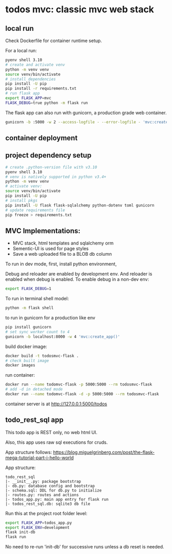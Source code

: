 # todos mvc: classic mvc web stack

## local run

Check Dockerfile for container runtime setup.

For a local run:

```sh
pyenv shell 3.10
# create and activate venv
python -m venv venv
source venv/bin/activate
# install dependencies
pip install -U pip
pip install -r requirements.txt
# run flask app
export FLASK_APP=mvc
FLASK_DEBUG=true python -m flask run
```

The flask app can also run with gunicorn, a production grade web container.

```sh
gunicorn -b :5000 -w 2 --access-logfile - --error-logfile - 'mvc:create_app()'
```


## container deployment




## project dependency setup

```sh
# create .python-version file with v3.10
pyenv shell 3.10
# venv is natively supported in python v3.4+
python -m venv venv
# activate venv:
source venv/bin/activate
pip install -U pip
# install pkgs
pip install -U flask flask-sqlalchemy python-dotenv toml gunicorn
# update requirements file
pip freeze > requirements.txt
```

## MVC Implementations:

- MVC stack, html templates and sqlalchemy orm
- Sementic-UI is used for page styles
- Save a web uploaded file to a BLOB db column

To run in dev mode,
first, install python environment,

Debug and reloader are enabled by development env.
And reloader is enabled when debug is enabled.
To enable debug in a non-dev env:

```sh
export FLASK_DEBUG=1
```

To run in terminal shell model:

```sh
python -m flask shell
```

to run in gunicorn for a production like env

```sh
pip install gunicorn
# set sync worker count to 4
gunicorn -b localhost:8000 -w 4 'mvc:create_app()'
```

build docker image:

```sh
docker build -t todosmvc-flask .
# check built image
docker images
```

run container:

```sh
docker run --name todomvc-flask -p 5000:5000 --rm todosmvc-flask
# add -d in detached mode
docker run --name todomvc-flask -d -p 5000:5000 --rm todosmvc-flask
```

container server is at http://127.0.0.1:5000/todos

## todo_rest_sql app

This todo app is REST only, no web html UI.

Also, this app uses raw sql executions for cruds.

App structure follows: https://blog.miguelgrinberg.com/post/the-flask-mega-tutorial-part-i-hello-world

App structure:

```
todo_rest_sql
|- __init__.py: package bootstrap
|- db.py: database config and bootstrap
|- schema.sql: DDL for db.py to initialize
|- routes.py: routes and actions
|- todos_app.py: main app entry for flask run
|- todos_rest_sql.db: sqlite3 db file
```

Run this at the project root folder level:

```sh
export FLASK_APP=todos_app.py
export FLASK_ENV=development
flask init-db
flask run
```

No need to re-run 'init-db' for successive runs unless a db reset is needed.
